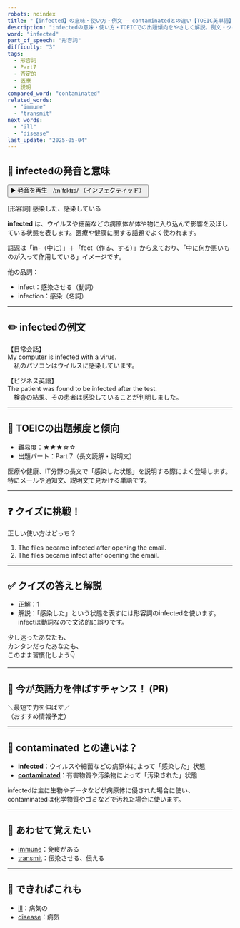 ```yaml
---
robots: noindex
title: "【infected】の意味・使い方・例文 ― contaminatedとの違い【TOEIC英単語】"
description: "infectedの意味・使い方・TOEICでの出題傾向をやさしく解説。例文・クイズ付きでcontaminatedとの違いもわかりやすく学べます。"
word: "infected"
part_of_speech: "形容詞"
difficulty: "3"
tags:
  - 形容詞
  - Part7
  - 否定的
  - 医療
  - 説明
compared_word: "contaminated"
related_words:
  - "immune"
  - "transmit"
next_words:
  - "ill"
  - "disease"
last_update: "2025-05-04"
---
```


## 🔰 infectedの発音と意味

<button class="play-audio" onclick="playTTS('infected')">
  <span class="play-audio-main">
    ▶️ 発音を再生　/ɪnˈfɛktɪd/
  </span>
  <span class="play-audio-sub">
    （インフェクティッド）
  </span>
</button>

[形容詞] 感染した、感染している

**infected** は、ウイルスや細菌などの病原体が体や物に入り込んで影響を及ぼしている状態を表します。医療や健康に関する話題でよく使われます。

語源は「in-（中に）」＋「fect（作る、する）」から来ており、「中に何か悪いものが入って作用している」イメージです。

他の品詞：  
- infect：感染させる（動詞）
- infection：感染（名詞）

---

## ✏️ infectedの例文

【日常会話】  
My computer is infected with a virus.  
　私のパソコンはウイルスに感染しています。

【ビジネス英語】  
The patient was found to be infected after the test.  
　検査の結果、その患者は感染していることが判明しました。

---

## 🎯 TOEICの出題頻度と傾向

- 難易度：★★★☆☆
- 出題パート：Part 7（長文読解・説明文）

医療や健康、IT分野の長文で「感染した状態」を説明する際によく登場します。特にメールや通知文、説明文で見かける単語です。

---

## ❓ クイズに挑戦！

正しい使い方はどっち？

1. The files became infected after opening the email.  
2. The files became infect after opening the email.

---

## ✅ クイズの答えと解説

- 正解：**1**
- 解説：「感染した」という状態を表すには形容詞のinfectedを使います。infectは動詞なので文法的に誤りです。

少し迷ったあなたも、  
カンタンだったあなたも、  
このまま習慣化しよう👇️

---

## 🚀 今が英語力を伸ばすチャンス！ (PR)

<div class="info-center">
＼最短で力を伸ばす／<br>  
（おすすめ情報予定）
</div>

---

## 🤔  contaminated との違いは？

- **infected**：ウイルスや細菌などの病原体によって「感染した」状態
- **[contaminated](/contaminated)**：有害物質や汚染物によって「汚染された」状態

infectedは主に生物やデータなどが病原体に侵された場合に使い、contaminatedは化学物質やゴミなどで汚れた場合に使います。

---

## 🧩 あわせて覚えたい

- [immune](/immune)：免疫がある
- [transmit](/transmit)：伝染させる、伝える

---

## 📖 できればこれも

- [ill](/ill)：病気の
- [disease](/disease)：病気

<!-- cvid: aid29_bid01 -->
